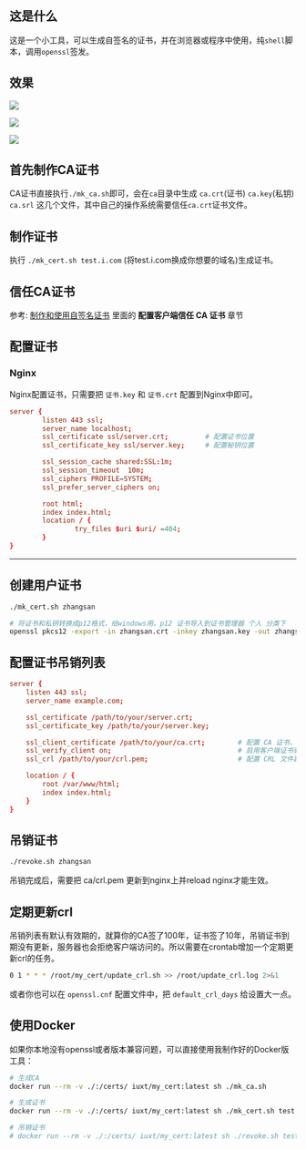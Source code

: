 ## 这是什么

这是一个小工具，可以生成自签名的证书，并在浏览器或程序中使用，纯`shell`脚本，调用`openssl`签发。

## 效果

![](https://static.zahui.fan/images/202411071641322.png)

![](https://static.zahui.fan/images/202411071641461.png)

![](https://static.zahui.fan/images/202411071641156.png)


## 首先制作CA证书

CA证书直接执行`./mk_ca.sh`即可，会在`ca`目录中生成 `ca.crt`(证书) `ca.key`(私钥) `ca.srl` 这几个文件，其中自己的操作系统需要信任`ca.crt`证书文件。

## 制作证书

执行 `./mk_cert.sh test.i.com` (将test.i.com换成你想要的域名)生成证书。

## 信任CA证书


参考: [制作和使用自签名证书](https://zahui.fan/posts/097e5b7c/) 里面的 **配置客户端信任 CA 证书** 章节


## 配置证书

### Nginx

Nginx配置证书，只需要把 `证书.key` 和 `证书.crt` 配置到Nginx中即可。

```conf
server {
        listen 443 ssl;
        server_name localhost;
        ssl_certificate ssl/server.crt;         # 配置证书位置
        ssl_certificate_key ssl/server.key;     # 配置秘钥位置

        ssl_session_cache shared:SSL:1m;
        ssl_session_timeout  10m;
        ssl_ciphers PROFILE=SYSTEM;
        ssl_prefer_server_ciphers on;

        root html;
        index index.html;
        location / {
                try_files $uri $uri/ =404;
        }
}

```

---


## 创建用户证书

```bash
./mk_cert.sh zhangsan

# 将证书和私钥转换成p12格式，给windows用。p12 证书导入到证书管理器 个人 分类下
openssl pkcs12 -export -in zhangsan.crt -inkey zhangsan.key -out zhangsan.p12
```

## 配置证书吊销列表

```conf
server {
    listen 443 ssl;
    server_name example.com;

    ssl_certificate /path/to/your/server.crt;
    ssl_certificate_key /path/to/your/server.key;

    ssl_client_certificate /path/to/your/ca.crt;        # 配置 CA 证书，用于验证客户端证书的签发者
    ssl_verify_client on;                               # 启用客户端证书验证
    ssl_crl /path/to/your/crl.pem;                      # 配置 CRL 文件路径，用于检查吊销的证书

    location / {
        root /var/www/html;
        index index.html;
    }
}
```


## 吊销证书

```bash
./revoke.sh zhangsan
```

吊销完成后，需要把 ca/crl.pem 更新到nginx上并reload nginx才能生效。

## 定期更新crl

吊销列表有默认有效期的，就算你的CA签了100年，证书签了10年，吊销证书到期没有更新，服务器也会拒绝客户端访问的。所以需要在crontab增加一个定期更新crl的任务。

```bash
0 1 * * * /root/my_cert/update_crl.sh >> /root/update_crl.log 2>&1
```

或者你也可以在 `openssl.cnf` 配置文件中，把 `default_crl_days` 给设置大一点。

## 使用Docker

如果你本地没有openssl或者版本兼容问题，可以直接使用我制作好的Docker版工具：

```bash
# 生成CA
docker run --rm -v ./:/certs/ iuxt/my_cert:latest sh ./mk_ca.sh

# 生成证书
docker run --rm -v ./:/certs/ iuxt/my_cert:latest sh ./mk_cert.sh test.example.com

# 吊销证书
# docker run --rm -v ./:/certs/ iuxt/my_cert:latest sh ./revoke.sh test.example.com
```